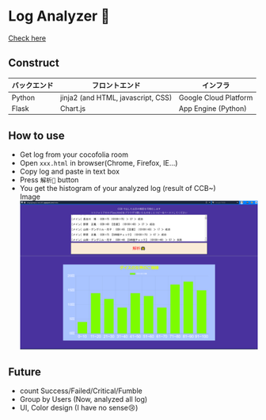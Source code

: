 # Log Analyzer 👾
[Check here](https://singsignalyou-test.df.r.appspot.com/index)

## Construct
| バックエンド | フロントエンド                 | インフラ              | 
| ------------ | ------------------------------ | --------------------- | 
| Python       | jinja2 (and HTML, javascript, CSS) | Google Cloud Platform | 
| Flask        | Chart.js                       | App Engine (Python)   | 


## How to use
- Get log from your cocofolia room
- Open `xxx.html` in browser(Chrome, Firefox, IE...)
- Copy log and paste in text box
- Press `解析🌟` button
- You get the histogram of your analyzed log (result of CCB~)  
Image  
![image](./Doc/images/sample.png)

## Future
- count Success/Failed/Critical/Fumble
- Group by Users (Now, analyzed all log)
- UI, Color design (I have no sense😢)